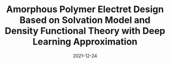 ---
title: "Amorphous Polymer Electret Design Based on Solvation Model and Density Functional Theory with Deep Learning Approximation"
collection: publications
permalink: /publication/2023ise
excerpt: 'Authors: Yucheng Zhang, **Zetian Mao**, Kuniko Suzuki, Yuji Suzuki'
date: 2021-12-24
venue: '2021 IEEE 18th International Symposium on Electrets (ISE 18)'
---
